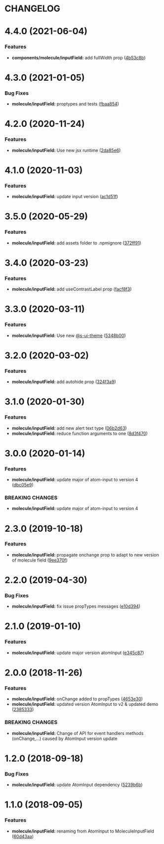 # CHANGELOG

# 4.4.0 (2021-06-04)


### Features

* **components/molecule/inputField:** add fullWidth prop ([4b53c8b](https://github.com/SUI-Components/sui-components/commit/4b53c8b0b31a654c1bba22073252c1ed634ca2ee))



# 4.3.0 (2021-01-05)


### Bug Fixes

* **molecule/inputField:** proptypes and tests ([fbaa854](https://github.com/SUI-Components/sui-components/commit/fbaa854418b8ebd54b8de037a52feb313de0d05a))



# 4.2.0 (2020-11-24)


### Features

* **molecule/inputField:** Use new jsx runtime ([2da85e6](https://github.com/SUI-Components/sui-components/commit/2da85e6cd4fc4321309113fe4a09c6230aff8e8f))



# 4.1.0 (2020-11-03)


### Features

* **molecule/inputField:** update input version ([ac1d51f](https://github.com/SUI-Components/sui-components/commit/ac1d51f1f872b276676feeddeb180c9e42eee577))



# 3.5.0 (2020-05-29)


### Features

* **molecule/inputField:** add assets folder to .npmignore ([372ff91](https://github.com/SUI-Components/sui-components/commit/372ff914c6e15538934fa8e5a21557436f7bfec6))



# 3.4.0 (2020-03-23)


### Features

* **molecule/inputField:** add useContrastLabel prop ([facf8f3](https://github.com/SUI-Components/sui-components/commit/facf8f3879a87f0b893b49a910ad45d4bbdd6daf))



# 3.3.0 (2020-03-11)


### Features

* **molecule/inputField:** Use new [@s-ui-theme](https://github.com/s-ui-theme) ([5348b00](https://github.com/SUI-Components/sui-components/commit/5348b00a6eb5e46f53bcae27fff0944d502d54c3))



# 3.2.0 (2020-03-02)


### Features

* **molecule/inputField:** add autohide prop ([324f3a9](https://github.com/SUI-Components/sui-components/commit/324f3a91d2b3c3adf6b01611ba018d920d2bb78e))



# 3.1.0 (2020-01-30)


### Features

* **molecule/inputField:** add new alert text type ([06b2d63](https://github.com/SUI-Components/sui-components/commit/06b2d63fcc37088f5f8ab554f5c26efbf6b32d76))
* **molecule/inputField:** reduce function arguments to one ([8d3f470](https://github.com/SUI-Components/sui-components/commit/8d3f470055130ac2dd873312bf268202730130a8))



# 3.0.0 (2020-01-14)


### Features

* **molecule/inputField:** update major of atom-input to version 4 ([dbc05e9](https://github.com/SUI-Components/sui-components/commit/dbc05e9cf1a3f85a25c1fdce8c1f5170ec978185))


### BREAKING CHANGES

* **molecule/inputField:** update major of atom-input to version 4



# 2.3.0 (2019-10-18)


### Features

* **molecule/inputField:** propagate onchange prop to adapt to new version of molecule field ([9ee370f](https://github.com/SUI-Components/sui-components/commit/9ee370fc2017688512d9e402434f5a064d5cf727))



# 2.2.0 (2019-04-30)


### Bug Fixes

* **molecule/inputField:** fix issue propTypes messages ([e10d394](https://github.com/SUI-Components/sui-components/commit/e10d39417198519de1d5963e44d19977919a40cc))



# 2.1.0 (2019-01-10)


### Features

* **molecule/inputField:** update major version atomInput ([e345c87](https://github.com/SUI-Components/sui-components/commit/e345c87141f454a50ac5c31ea239919d4d1a2b36))



# 2.0.0 (2018-11-26)


### Features

* **molecule/inputField:** onChange added to propTypes ([4653e30](https://github.com/SUI-Components/sui-components/commit/4653e30d932ba94b25dfb4ed8fb6c59a5ff77e79))
* **molecule/inputField:** updated version AtomInput to v2 & updated demo ([2385333](https://github.com/SUI-Components/sui-components/commit/2385333723342b21b58d2b49f3d8eec7aac067c2))


### BREAKING CHANGES

* **molecule/inputField:** Change of API for event handlers methods (onChange,...) caused by AtomInput version update



# 1.2.0 (2018-09-18)


### Bug Fixes

* **molecule/inputField:** update AtomInput dependency ([5239b6b](https://github.com/SUI-Components/sui-components/commit/5239b6bff8b589c192d3499750a8231486d4d23f))



# 1.1.0 (2018-09-05)


### Features

* **molecule/inputField:** renaming from AtomInput to MoleculeInputField ([60d43aa](https://github.com/SUI-Components/sui-components/commit/60d43aa3dfa1dcd7bcdaa9847d696347f88ef88c))



